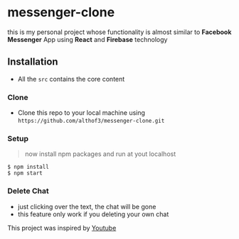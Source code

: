 # messenger-clone
this is my personal project whose functionality is almost similar to 
**Facebook Messenger** App using **React** and **Firebase** technology 

## Installation

- All the `src` contains the core content

### Clone

- Clone this repo to your local machine using `https://github.com/althof3/messenger-clone.git`

### Setup

> now install npm packages and run at yout localhost

```shell
$ npm install
$ npm start
```

### Delete Chat

- just clicking over the text, the chat will be gone
- this feature only work if you deleting your own chat

This project was inspired by <a href="https://www.youtube.com/watch?v=KB7JEnfc7Dc&t=9248s" target="_blank">Youtube</a>
